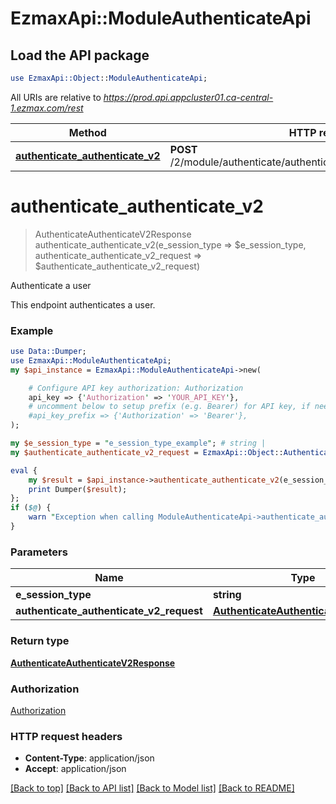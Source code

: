 # EzmaxApi::ModuleAuthenticateApi

## Load the API package
```perl
use EzmaxApi::Object::ModuleAuthenticateApi;
```

All URIs are relative to *https://prod.api.appcluster01.ca-central-1.ezmax.com/rest*

Method | HTTP request | Description
------------- | ------------- | -------------
[**authenticate_authenticate_v2**](ModuleAuthenticateApi.md#authenticate_authenticate_v2) | **POST** /2/module/authenticate/authenticate/ezsignuser/{eSessionType} | Authenticate a user


# **authenticate_authenticate_v2**
> AuthenticateAuthenticateV2Response authenticate_authenticate_v2(e_session_type => $e_session_type, authenticate_authenticate_v2_request => $authenticate_authenticate_v2_request)

Authenticate a user

This endpoint authenticates a user.

### Example 
```perl
use Data::Dumper;
use EzmaxApi::ModuleAuthenticateApi;
my $api_instance = EzmaxApi::ModuleAuthenticateApi->new(

    # Configure API key authorization: Authorization
    api_key => {'Authorization' => 'YOUR_API_KEY'},
    # uncomment below to setup prefix (e.g. Bearer) for API key, if needed
    #api_key_prefix => {'Authorization' => 'Bearer'},
);

my $e_session_type = "e_session_type_example"; # string | 
my $authenticate_authenticate_v2_request = EzmaxApi::Object::AuthenticateAuthenticateV2Request->new(); # AuthenticateAuthenticateV2Request | 

eval { 
    my $result = $api_instance->authenticate_authenticate_v2(e_session_type => $e_session_type, authenticate_authenticate_v2_request => $authenticate_authenticate_v2_request);
    print Dumper($result);
};
if ($@) {
    warn "Exception when calling ModuleAuthenticateApi->authenticate_authenticate_v2: $@\n";
}
```

### Parameters

Name | Type | Description  | Notes
------------- | ------------- | ------------- | -------------
 **e_session_type** | **string**|  | 
 **authenticate_authenticate_v2_request** | [**AuthenticateAuthenticateV2Request**](AuthenticateAuthenticateV2Request.md)|  | 

### Return type

[**AuthenticateAuthenticateV2Response**](AuthenticateAuthenticateV2Response.md)

### Authorization

[Authorization](../README.md#Authorization)

### HTTP request headers

 - **Content-Type**: application/json
 - **Accept**: application/json

[[Back to top]](#) [[Back to API list]](../README.md#documentation-for-api-endpoints) [[Back to Model list]](../README.md#documentation-for-models) [[Back to README]](../README.md)

